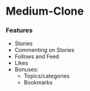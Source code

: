 # Medium-Clone

### Features
- Stories
- Commenting on Stories
- Follows and Feed
- Likes
- Bonuses:
    - Topics/categories
    - Bookmarks
    
   
